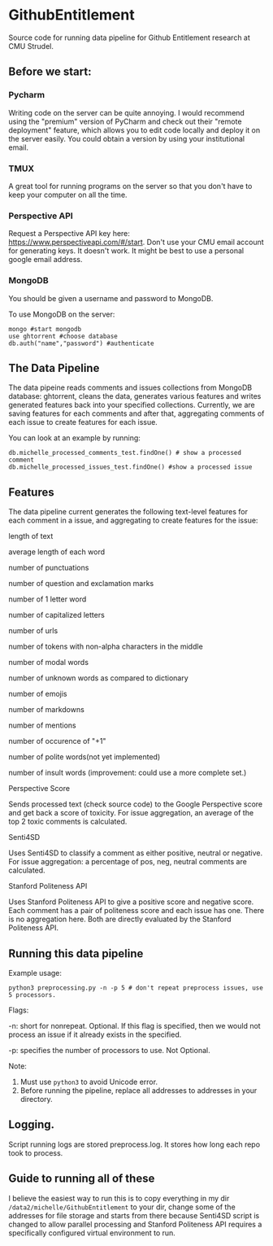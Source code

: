 # GithubEntitlement
Source code for running data pipeline for Github Entitlement research at CMU Strudel.

## Before we start:

### Pycharm

Writing code on the server can be quite annoying. I would recommend using the "premium" version of PyCharm and check out their "remote deployment" feature, which allows you to edit code locally and deploy it on the server easily. You could obtain a version by using your institutional email.

### TMUX

A great tool for running programs on the server so that you don't have to keep your computer on all the time.

### Perspective API 

Request a Perspective API key here: https://www.perspectiveapi.com/#/start. Don't use your CMU email account for generating keys. It doesn't work. It might be best to use a personal google email address.

### MongoDB 

You should be given a username and password to MongoDB.

To use MongoDB on the server:

```
mongo #start mongodb
use ghtorrent #choose database
db.auth("name","password") #authenticate
```


## The Data Pipeline

The data pipeine reads comments and issues collections from MongoDB database: ghtorrent, cleans the data, generates 
various features and writes generated features back into your specified collections. Currently, we are saving features for each comments and after that, aggregating comments of each issue to create features for each issue.

You can look at an example by running:

```
db.michelle_processed_comments_test.findOne() # show a processed comment
db.michelle_processed_issues_test.findOne() #show a processed issue
```
## Features

The data pipeline current generates the following text-level features for each comment in a issue, and aggregating to create features for the issue:

length of text

average length of each word

number of punctuations

number of question and exclamation marks

number of 1 letter word

number of capitalized letters

number of urls

number of tokens with non-alpha characters in the middle

number of modal words

number of unknown words as compared to dictionary 

number of emojis

number of markdowns

number of mentions

number of occurence of "+1"

number of polite words(not yet implemented)

number of insult words (improvement: could use a more complete set.)

Perspective Score

Sends processed text (check source code) to the Google Perspective score and get back a score of toxicity. For issue aggregation, an average of the top 2 toxic comments is calculated. 

Senti4SD

Uses Senti4SD to classify a comment as either positive, neutral or negative. For issue aggregation: a percentage of pos, neg, neutral comments are calculated.

Stanford Politeness API

Uses Stanford Politeness API to give a positive score and negative score. Each comment has a pair of politeness score and each issue has one. There is no aggregation here. Both are directly evaluated by the Stanford Politeness API.

## Running this data pipeline

Example usage:
``` 
python3 preprocessing.py -n -p 5 # don't repeat preprocess issues, use 5 processors.
```
Flags:

-n: short for nonrepeat. Optional. If this flag is specified, then we would not process an issue if it already exists in the specified.

-p: specifies the number of processors to use. Not Optional.

Note: 
1. Must use `python3` to avoid Unicode error.
2. Before running the pipeline, replace all addresses to addresses in your directory.
 
## Logging.

Script running logs are stored preprocess.log. It stores how long each repo took to process.

## Guide to running all of these

I believe the easiest way to run this is to copy everything in my dir `/data2/michelle/GithubEntitlement` to your dir, change some of the addresses for file storage and starts from there because Senti4SD script is changed to allow parallel processing and Stanford Politeness API requires a specifically configured virtual environment to run.
